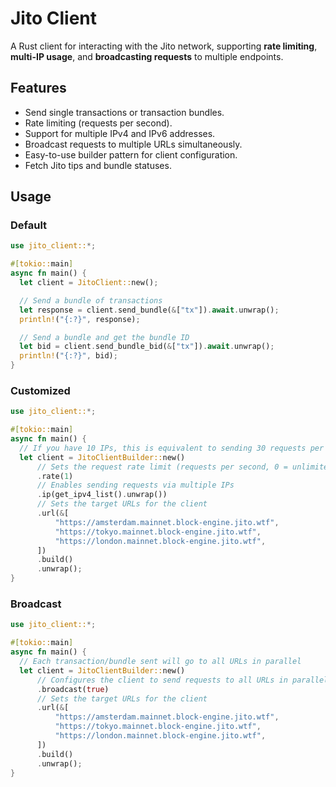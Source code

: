 # Jito Client

A Rust client for interacting with the Jito network, supporting **rate limiting**, **multi-IP usage**, and **broadcasting requests** to multiple endpoints.

## Features

- Send single transactions or transaction bundles.
- Rate limiting (requests per second).
- Support for multiple IPv4 and IPv6 addresses.
- Broadcast requests to multiple URLs simultaneously.
- Easy-to-use builder pattern for client configuration.
- Fetch Jito tips and bundle statuses.

## Usage

### Default

```rust
use jito_client::*;

#[tokio::main]
async fn main() {
  let client = JitoClient::new();

  // Send a bundle of transactions
  let response = client.send_bundle(&["tx"]).await.unwrap();
  println!("{:?}", response);

  // Send a bundle and get the bundle ID
  let bid = client.send_bundle_bid(&["tx"]).await.unwrap();
  println!("{:?}", bid);
}
```

### Customized

```rust
use jito_client::*;

#[tokio::main]
async fn main() {
  // If you have 10 IPs, this is equivalent to sending 30 requests per second
  let client = JitoClientBuilder::new()
      // Sets the request rate limit (requests per second, 0 = unlimited)
      .rate(1)
      // Enables sending requests via multiple IPs
      .ip(get_ipv4_list().unwrap())
      // Sets the target URLs for the client
      .url(&[
          "https://amsterdam.mainnet.block-engine.jito.wtf",
          "https://tokyo.mainnet.block-engine.jito.wtf",
          "https://london.mainnet.block-engine.jito.wtf",
      ])
      .build()
      .unwrap();
}
```

### Broadcast

```rust
use jito_client::*;

#[tokio::main]
async fn main() {
  // Each transaction/bundle sent will go to all URLs in parallel
  let client = JitoClientBuilder::new()
      // Configures the client to send requests to all URLs in parallel
      .broadcast(true)
      // Sets the target URLs for the client
      .url(&[
          "https://amsterdam.mainnet.block-engine.jito.wtf",
          "https://tokyo.mainnet.block-engine.jito.wtf",
          "https://london.mainnet.block-engine.jito.wtf",
      ])
      .build()
      .unwrap();
}
```